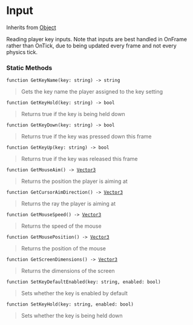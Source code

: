 # Input
Inherits from [Object](../objects/Object.md)

Reading player key inputs. Note that inputs are best handled in OnFrame rather than OnTick, due to being updated every frame and not every physics tick.

### Static Methods
<pre class="language-typescript"><code class="lang-typescript">function GetKeyName(key: string) -> string</code></pre>
> Gets the key name the player assigned to the key setting
> 
<pre class="language-typescript"><code class="lang-typescript">function GetKeyHold(key: string) -> bool</code></pre>
> Returns true if the key is being held down
> 
<pre class="language-typescript"><code class="lang-typescript">function GetKeyDown(key: string) -> bool</code></pre>
> Returns true if the key was pressed down this frame
> 
<pre class="language-typescript"><code class="lang-typescript">function GetKeyUp(key: string) -> bool</code></pre>
> Returns true if the key was released this frame
> 
<pre class="language-typescript"><code class="lang-typescript">function GetMouseAim() -> <a data-footnote-ref href="#user-content-fn-37">Vector3</a></code></pre>
> Returns the position the player is aiming at
> 
<pre class="language-typescript"><code class="lang-typescript">function GetCursorAimDirection() -> <a data-footnote-ref href="#user-content-fn-37">Vector3</a></code></pre>
> Returns the ray the player is aiming at
> 
<pre class="language-typescript"><code class="lang-typescript">function GetMouseSpeed() -> <a data-footnote-ref href="#user-content-fn-37">Vector3</a></code></pre>
> Returns the speed of the mouse
> 
<pre class="language-typescript"><code class="lang-typescript">function GetMousePosition() -> <a data-footnote-ref href="#user-content-fn-37">Vector3</a></code></pre>
> Returns the position of the mouse
> 
<pre class="language-typescript"><code class="lang-typescript">function GetScreenDimensions() -> <a data-footnote-ref href="#user-content-fn-37">Vector3</a></code></pre>
> Returns the dimensions of the screen
> 
<pre class="language-typescript"><code class="lang-typescript">function SetKeyDefaultEnabled(key: string, enabled: bool)</code></pre>
> Sets whether the key is enabled by default
> 
<pre class="language-typescript"><code class="lang-typescript">function SetKeyHold(key: string, enabled: bool)</code></pre>
> Sets whether the key is being held down
> 

[^0]: [Camera](../static/Camera.md)
[^1]: [Character](../objects/Character.md)
[^2]: [Collider](../objects/Collider.md)
[^3]: [Collision](../objects/Collision.md)
[^4]: [Color](../objects/Color.md)
[^5]: [Convert](../static/Convert.md)
[^6]: [Cutscene](../static/Cutscene.md)
[^7]: [Dict](../objects/Dict.md)
[^8]: [Game](../static/Game.md)
[^9]: [Human](../objects/Human.md)
[^10]: [Input](../static/Input.md)
[^11]: [Json](../static/Json.md)
[^12]: [LineCastHitResult](../objects/LineCastHitResult.md)
[^13]: [LineRenderer](../objects/LineRenderer.md)
[^14]: [List](../objects/List.md)
[^15]: [Locale](../objects/Locale.md)
[^16]: [Map](../static/Map.md)
[^17]: [MapObject](../objects/MapObject.md)
[^18]: [MapTargetable](../objects/MapTargetable.md)
[^19]: [Math](../static/Math.md)
[^20]: [Network](../static/Network.md)
[^21]: [NetworkView](../objects/NetworkView.md)
[^22]: [PersistentData](../static/PersistentData.md)
[^23]: [Physics](../static/Physics.md)
[^24]: [Player](../objects/Player.md)
[^25]: [Quaternion](../objects/Quaternion.md)
[^26]: [Random](../objects/Random.md)
[^27]: [Range](../objects/Range.md)
[^28]: [RoomData](../static/RoomData.md)
[^29]: [Set](../objects/Set.md)
[^30]: [Shifter](../objects/Shifter.md)
[^31]: [String](../static/String.md)
[^32]: [Time](../static/Time.md)
[^33]: [Titan](../objects/Titan.md)
[^34]: [Transform](../objects/Transform.md)
[^35]: [UI](../static/UI.md)
[^36]: [Vector2](../objects/Vector2.md)
[^37]: [Vector3](../objects/Vector3.md)
[^38]: [Object](../objects/Object.md)
[^39]: [Component](../objects/Component.md)

